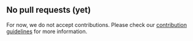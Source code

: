 ## No pull requests (yet)

For now, we do not accept contributions. Please check our [contribution guidelines]((https://github.com/somethingpinkgmbh/.github/blob/main/CONTRIBUTING.md)) for more information.